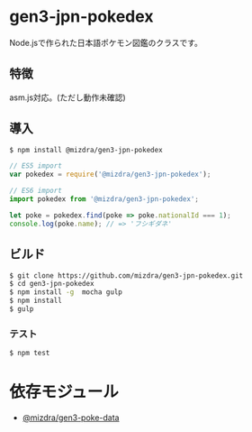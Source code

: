 # gen3-jpn-pokedex
Node.jsで作られた日本語ポケモン図鑑のクラスです。


## 特徴
asm.js対応。(ただし動作未確認)


## 導入
```bash
$ npm install @mizdra/gen3-jpn-pokedex
```

```js
// ES5 import
var pokedex = require('@mizdra/gen3-jpn-pokedex');

// ES6 import
import pokedex from '@mizdra/gen3-jpn-pokedex';

let poke = pokedex.find(poke => poke.nationalId === 1);
console.log(poke.name); // => 'フシギダネ'
```


## ビルド
```bash
$ git clone https://github.com/mizdra/gen3-jpn-pokedex.git
$ cd gen3-jpn-pokedex
$ npm install -g  mocha gulp
$ npm install
$ gulp
```

### テスト
```bash
$ npm test
```

# 依存モジュール
- [@mizdra/gen3-poke-data](https://github.com/mizdra/gen3-poke-data)
